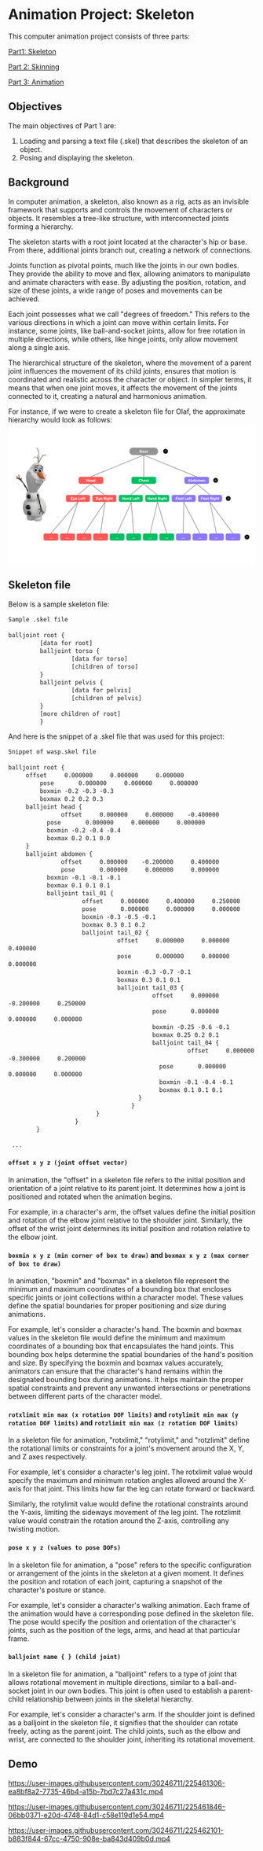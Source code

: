 # Animation Project: Skeleton

This computer animation project consists of three parts: 
 
[Part1: Skeleton](https://github.com/mleonova/Graphics-Part1-Skeleton)
 
[Part 2: Skinning](https://github.com/mleonova/Graphics-Part2-Skinning) 
 
[Part 3: Animation](https://github.com/mleonova/Graphics-Part3-Animation)

## Objectives
The main objectives of Part 1 are:

1. Loading and parsing a text file (.skel) that describes the skeleton of an object.
2. Posing and displaying the skeleton.

## Background
In computer animation, a skeleton, also known as a rig, acts as an invisible framework that supports and controls the movement of characters or objects. It resembles a tree-like structure, with interconnected joints forming a hierarchy.

The skeleton starts with a root joint located at the character's hip or base. From there, additional joints branch out, creating a network of connections.

Joints function as pivotal points, much like the joints in our own bodies. They provide the ability to move and flex, allowing animators to manipulate and animate characters with ease. By adjusting the position, rotation, and size of these joints, a wide range of poses and movements can be achieved.

Each joint possesses what we call "degrees of freedom." This refers to the various directions in which a joint can move within certain limits. For instance, some joints, like ball-and-socket joints, allow for free rotation in multiple directions, while others, like hinge joints, only allow movement along a single axis.

The hierarchical structure of the skeleton, where the movement of a parent joint influences the movement of its child joints, ensures that motion is coordinated and realistic across the character or object. In simpler terms, it means that when one joint moves, it affects the movement of the joints connected to it, creating a natural and harmonious animation.

For instance, if we were to create a skeleton file for Olaf, the approximate hierarchy would look as follows:
![Skeleton diagram](Skeleton_diagram.png)

## Skeleton file

Below is a sample skeleton file:

```
Sample .skel file

balljoint root {
         [data for root]
         balljoint torso {
                  [data for torso]
                  [children of torso]
         }
         balljoint pelvis {
                  [data for pelvis]
                  [children of pelvis]
         }
         [more children of root]
         }
 ```
 
 And here is the snippet of a .skel file that was used for this project:
 
 ```
 Snippet of wasp.skel file 
 
 balljoint root {
  	  offset     0.000000     0.000000     0.000000
          pose       0.000000     0.000000     0.000000
          boxmin -0.2 -0.3 -0.3
          boxmax 0.2 0.2 0.3
	  balljoint head {
	            offset     0.000000     0.000000    -0.400000
		    pose       0.000000     0.000000     0.000000
		    boxmin -0.2 -0.4 -0.4
		    boxmax 0.2 0.1 0.0
	  }
	  balljoint abdomen {
	    	    offset     0.000000    -0.200000     0.400000
	    	    pose       0.000000     0.000000     0.000000
	  	    boxmin -0.1 -0.1 -0.1
	  	    boxmax 0.1 0.1 0.1
	  	    balljoint tail_01 {
	  	      	      offset     0.000000     0.400000     0.250000
	  	      	      pose       0.000000     0.000000     0.000000
	  	    	      boxmin -0.3 -0.5 -0.1
	  	    	      boxmax 0.3 0.1 0.2
	  	    	      balljoint tail_02 {
	  	    	      	        offset     0.000000     0.000000     0.400000
	  	    	      	        pose       0.000000     0.000000     0.000000
	  	    	      	        boxmin -0.3 -0.7 -0.1
	  	    	      	        boxmax 0.3 0.1 0.1
	  	    	      	        balljoint tail_03 {
	  	    	      	      	          offset     0.000000    -0.200000     0.250000
	  	    	      	                  pose       0.000000     0.000000     0.000000
	  	    	      	      	          boxmin -0.25 -0.6 -0.1
	  	    	      	      	          boxmax 0.25 0.2 0.1
	  	    	      	      	          balljoint tail_04 {
	  	    	                                    offset     0.000000    -0.300000     0.200000
	  	    	      			            pose       0.000000     0.000000     0.000000
	  	    	      			            boxmin -0.1 -0.4 -0.1
	  	    	      			            boxmax 0.1 0.1 0.1
	  	    	      		          }
          	    	      	        }
      	  	              }
    	            }
         }
      
  ...
  ```

#### ```offset x y z (joint offset vector)```
In animation, the "offset" in a skeleton file refers to the initial position and orientation of a joint relative to its parent joint. It determines how a joint is positioned and rotated when the animation begins.

For example, in a character's arm, the offset values define the initial position and rotation of the elbow joint relative to the shoulder joint. Similarly, the offset of the wrist joint determines its initial position and rotation relative to the elbow joint.

#### ```boxmin x y z (min corner of box to draw)``` and ```boxmax x y z (max corner of box to draw)```

In animation, "boxmin" and "boxmax" in a skeleton file represent the minimum and maximum coordinates of a bounding box that encloses specific joints or joint collections within a character model. These values define the spatial boundaries for proper positioning and size during animations.

For example, let's consider a character's hand. The boxmin and boxmax values in the skeleton file would define the minimum and maximum coordinates of a bounding box that encapsulates the hand joints. This bounding box helps determine the spatial boundaries of the hand's position and size. By specifying the boxmin and boxmax values accurately, animators can ensure that the character's hand remains within the designated bounding box during animations. It helps maintain the proper spatial constraints and prevent any unwanted intersections or penetrations between different parts of the character model.

#### ```rotxlimit min max (x rotation DOF limits)``` and ```rotylimit min max (y rotation DOF limits)``` and ```rotzlimit min max (z rotation DOF limits)```

In a skeleton file for animation, "rotxlimit," "rotylimit," and "rotzlimit" define the rotational limits or constraints for a joint's movement around the X, Y, and Z axes respectively.

For example, let's consider a character's leg joint. The rotxlimit value would specify the maximum and minimum rotation angles allowed around the X-axis for that joint. This limits how far the leg can rotate forward or backward.

Similarly, the rotylimit value would define the rotational constraints around the Y-axis, limiting the sideways movement of the leg joint. The rotzlimit value would constrain the rotation around the Z-axis, controlling any twisting motion.

#### ```pose x y z (values to pose DOFs)```

In a skeleton file for animation, a "pose" refers to the specific configuration or arrangement of the joints in the skeleton at a given moment. It defines the position and rotation of each joint, capturing a snapshot of the character's posture or stance.

For example, let's consider a character's walking animation. Each frame of the animation would have a corresponding pose defined in the skeleton file. The pose would specify the position and orientation of the character's joints, such as the position of the legs, arms, and head at that particular frame.

#### ```balljoint name { } (child joint)```


In a skeleton file for animation, a "balljoint" refers to a type of joint that allows rotational movement in multiple directions, similar to a ball-and-socket joint in our own bodies. This joint is often used to establish a parent-child relationship between joints in the skeletal hierarchy.

For example, let's consider a character's arm. If the shoulder joint is defined as a balljoint in the skeleton file, it signifies that the shoulder can rotate freely, acting as the parent joint. The child joints, such as the elbow and wrist, are connected to the shoulder joint, inheriting its rotational movement.


## Demo

https://user-images.githubusercontent.com/30246711/225461306-ea8bf8a2-7735-46b4-a15b-7bd7c27a431c.mp4



https://user-images.githubusercontent.com/30246711/225461846-06bb0371-e20d-4748-84d1-c58e119d1e54.mp4



https://user-images.githubusercontent.com/30246711/225462101-b883f844-67cc-4750-908e-ba843d409b0d.mp4

